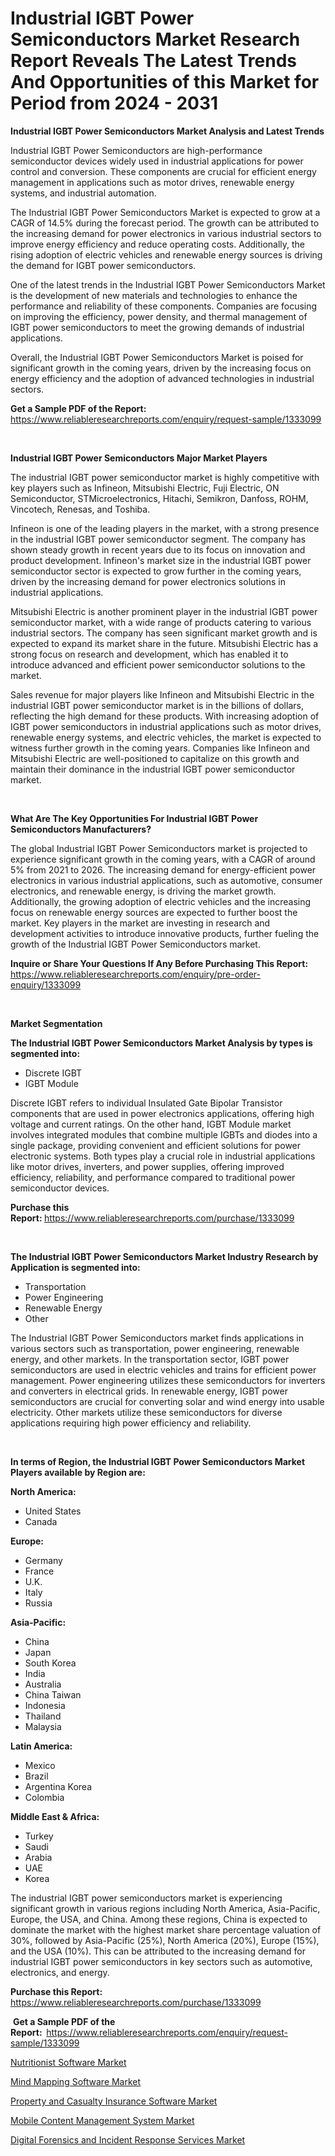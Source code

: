 <p><h1>Industrial IGBT Power Semiconductors Market Research Report Reveals The Latest Trends And Opportunities of this Market for Period from 2024 - 2031</h1></p><p><strong>Industrial IGBT Power Semiconductors Market Analysis and Latest Trends</strong></p>
<p><p>Industrial IGBT Power Semiconductors are high-performance semiconductor devices widely used in industrial applications for power control and conversion. These components are crucial for efficient energy management in applications such as motor drives, renewable energy systems, and industrial automation.</p><p>The Industrial IGBT Power Semiconductors Market is expected to grow at a CAGR of 14.5% during the forecast period. The growth can be attributed to the increasing demand for power electronics in various industrial sectors to improve energy efficiency and reduce operating costs. Additionally, the rising adoption of electric vehicles and renewable energy sources is driving the demand for IGBT power semiconductors.</p><p>One of the latest trends in the Industrial IGBT Power Semiconductors Market is the development of new materials and technologies to enhance the performance and reliability of these components. Companies are focusing on improving the efficiency, power density, and thermal management of IGBT power semiconductors to meet the growing demands of industrial applications.</p><p>Overall, the Industrial IGBT Power Semiconductors Market is poised for significant growth in the coming years, driven by the increasing focus on energy efficiency and the adoption of advanced technologies in industrial sectors.</p></p>
<p><strong>Get a Sample PDF of the Report:&nbsp;</strong> <a href="https://www.reliableresearchreports.com/enquiry/request-sample/1333099">https://www.reliableresearchreports.com/enquiry/request-sample/1333099</a></p>
<p>&nbsp;</p>
<p><strong>Industrial IGBT Power Semiconductors Major Market Players</strong></p>
<p><p>The industrial IGBT power semiconductor market is highly competitive with key players such as Infineon, Mitsubishi Electric, Fuji Electric, ON Semiconductor, STMicroelectronics, Hitachi, Semikron, Danfoss, ROHM, Vincotech, Renesas, and Toshiba. </p><p>Infineon is one of the leading players in the market, with a strong presence in the industrial IGBT power semiconductor segment. The company has shown steady growth in recent years due to its focus on innovation and product development. Infineon's market size in the industrial IGBT power semiconductor sector is expected to grow further in the coming years, driven by the increasing demand for power electronics solutions in industrial applications.</p><p>Mitsubishi Electric is another prominent player in the industrial IGBT power semiconductor market, with a wide range of products catering to various industrial sectors. The company has seen significant market growth and is expected to expand its market share in the future. Mitsubishi Electric has a strong focus on research and development, which has enabled it to introduce advanced and efficient power semiconductor solutions to the market.</p><p>Sales revenue for major players like Infineon and Mitsubishi Electric in the industrial IGBT power semiconductor market is in the billions of dollars, reflecting the high demand for these products. With increasing adoption of IGBT power semiconductors in industrial applications such as motor drives, renewable energy systems, and electric vehicles, the market is expected to witness further growth in the coming years. Companies like Infineon and Mitsubishi Electric are well-positioned to capitalize on this growth and maintain their dominance in the industrial IGBT power semiconductor market.</p></p>
<p>&nbsp;</p>
<p><strong>What Are The Key Opportunities For Industrial IGBT Power Semiconductors Manufacturers?</strong></p>
<p><p>The global Industrial IGBT Power Semiconductors market is projected to experience significant growth in the coming years, with a CAGR of around 5% from 2021 to 2026. The increasing demand for energy-efficient power electronics in various industrial applications, such as automotive, consumer electronics, and renewable energy, is driving the market growth. Additionally, the growing adoption of electric vehicles and the increasing focus on renewable energy sources are expected to further boost the market. Key players in the market are investing in research and development activities to introduce innovative products, further fueling the growth of the Industrial IGBT Power Semiconductors market.</p></p>
<p><strong>Inquire or Share Your Questions If Any Before Purchasing This Report:</strong> <a href="https://www.reliableresearchreports.com/enquiry/pre-order-enquiry/1333099">https://www.reliableresearchreports.com/enquiry/pre-order-enquiry/1333099</a></p>
<p>&nbsp;</p>
<p><strong>Market Segmentation</strong></p>
<p><strong>The Industrial IGBT Power Semiconductors Market Analysis by types is segmented into:</strong></p>
<p><ul><li>Discrete IGBT</li><li>IGBT Module</li></ul></p>
<p><p>Discrete IGBT refers to individual Insulated Gate Bipolar Transistor components that are used in power electronics applications, offering high voltage and current ratings. On the other hand, IGBT Module market involves integrated modules that combine multiple IGBTs and diodes into a single package, providing convenient and efficient solutions for power electronic systems. Both types play a crucial role in industrial applications like motor drives, inverters, and power supplies, offering improved efficiency, reliability, and performance compared to traditional power semiconductor devices.</p></p>
<p><strong>Purchase this Report:&nbsp;</strong><a href="https://www.reliableresearchreports.com/purchase/1333099">https://www.reliableresearchreports.com/purchase/1333099</a></p>
<p>&nbsp;</p>
<p><strong>The Industrial IGBT Power Semiconductors Market Industry Research by Application is segmented into:</strong></p>
<p><ul><li>Transportation</li><li>Power Engineering</li><li>Renewable Energy</li><li>Other</li></ul></p>
<p><p>The Industrial IGBT Power Semiconductors market finds applications in various sectors such as transportation, power engineering, renewable energy, and other markets. In the transportation sector, IGBT power semiconductors are used in electric vehicles and trains for efficient power management. Power engineering utilizes these semiconductors for inverters and converters in electrical grids. In renewable energy, IGBT power semiconductors are crucial for converting solar and wind energy into usable electricity. Other markets utilize these semiconductors for diverse applications requiring high power efficiency and reliability.</p></p>
<p>&nbsp;</p>
<p><strong>In terms of Region, the Industrial IGBT Power Semiconductors Market Players available by Region are:</strong></p>
<p>
    <p> <strong> North America: </strong>
        <ul>
            <li>United States</li>
            <li>Canada</li>
        </ul>
        </p> 
    <p> <strong> Europe: </strong>
        <ul>
            <li>Germany</li>
            <li>France</li>
            <li>U.K.</li>
            <li>Italy</li>
            <li>Russia</li>
        </ul>
        </p> 
    <p> <strong> Asia-Pacific: </strong>
        <ul>
            <li>China</li>
            <li>Japan</li>
            <li>South Korea</li>
            <li>India</li>
            <li>Australia</li>
            <li>China Taiwan</li>
            <li>Indonesia</li>
            <li>Thailand</li>
            <li>Malaysia</li>
        </ul>
        </p> 
    <p> <strong> Latin America: </strong>
        <ul>
            <li>Mexico</li>
            <li>Brazil</li>
            <li>Argentina Korea</li>
            <li>Colombia</li>
        </ul>
        </p> 
    <p> <strong> Middle East & Africa: </strong>
        <ul>
            <li>Turkey</li>
            <li>Saudi</li>
            <li>Arabia</li>
            <li>UAE</li>
            <li>Korea</li>
        </ul>
    </p>
    </p>
<p><p>The industrial IGBT power semiconductors market is experiencing significant growth in various regions including North America, Asia-Pacific, Europe, the USA, and China. Among these regions, China is expected to dominate the market with the highest market share percentage valuation of 30%, followed by Asia-Pacific (25%), North America (20%), Europe (15%), and the USA (10%). This can be attributed to the increasing demand for industrial IGBT power semiconductors in key sectors such as automotive, electronics, and energy.</p></p>
<p><strong>Purchase this Report: </strong><a href="https://www.reliableresearchreports.com/purchase/1333099">https://www.reliableresearchreports.com/purchase/1333099</a></p>
<p>&nbsp;<strong>Get a Sample PDF of the Report:&nbsp;&nbsp;</strong><a href="https://www.reliableresearchreports.com/enquiry/request-sample/1333099">https://www.reliableresearchreports.com/enquiry/request-sample/1333099</a></p>
<p><strong></strong></p>
<p><p><a href="https://medium.com/@myrticecole/decoding-nutritionist-software-market-metrics-market-share-trends-and-growth-patterns-cfedffa94b63">Nutritionist Software Market</a></p><p><a href="https://medium.com/@marlonblick/mind-mapping-software-market-trends-forecast-and-competitive-analysis-to-2031-e6a60ef28aa9">Mind Mapping Software Market</a></p><p><a href="https://medium.com/@myrticecole/property-and-casualty-insurance-software-market-trends-forecast-and-competitive-analysis-to-2031-0284527045df">Property and Casualty Insurance Software Market</a></p><p><a href="https://medium.com/@marlonblick/analyzing-mobile-content-management-system-market-global-industry-perspective-and-forecast-2024-a39edda9e0cf">Mobile Content Management System Market</a></p><p><a href="https://medium.com/@jamesday5g/digital-forensics-and-incident-response-services-market-size-market-outlook-and-market-forecast-1d5f8decc506">Digital Forensics and Incident Response Services Market</a></p></p>